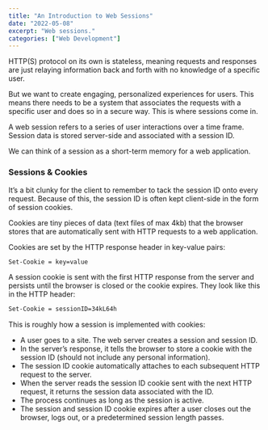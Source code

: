 ```yaml
---
title: "An Introduction to Web Sessions"
date: "2022-05-08"
excerpt: "Web sessions."
categories: ["Web Development"]
---
```


HTTP(S) protocol on its own is stateless, meaning requests and responses are just relaying information back and forth with no knowledge of a specific user.

But we want to create engaging, personalized experiences for users. This means there needs to be a system that associates the requests with a specific user and does so in a secure way. This is where sessions come in.

A web session refers to a series of user interactions over a time frame. Session data is stored server-side and associated with a session ID.

We can think of a session as a short-term memory for a web application.

### Sessions & Cookies

It’s a bit clunky for the client to remember to tack the session ID onto every request. Because of this, the session ID is often kept client-side in the form of session cookies.

Cookies are tiny pieces of data (text files of max 4kb) that the browser stores that are automatically sent with HTTP requests to a web application.

Cookies are set by the HTTP response header in key-value pairs:

```sh {numberLines}
Set-Cookie = key=value
```

A session cookie is sent with the first HTTP response from the server and persists until the browser is closed or the cookie expires. They look like this in the HTTP header:

```sh {numberLines}
Set-Cookie = sessionID=34kL64h
```

This is roughly how a session is implemented with cookies:

- A user goes to a site. The web server creates a session and session ID.
- In the server’s response, it tells the browser to store a cookie with the session ID (should not include any personal information).
- The session ID cookie automatically attaches to each subsequent HTTP request to the server.
- When the server reads the session ID cookie sent with the next HTTP request, it returns the session data associated with the ID.
- The process continues as long as the session is active.
- The session and session ID cookie expires after a user closes out the browser, logs out, or a predetermined session length passes.

